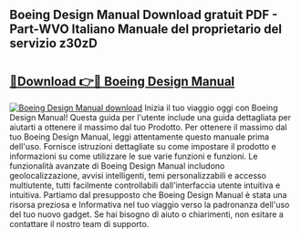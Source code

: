 ## Boeing Design Manual Download gratuit PDF - Part-WVO Italiano Manuale del proprietario del servizio z30zD

# <h2><a href="http://dfgjlw.blite.top/?on=Boeing+Design+Manual">🔗Download 👉🔴 Boeing Design Manual</a></h2>

[![Boeing Design Manual download](https://i.imgur.com/lujVjoI.png)](http://dfgjlw.blite.top/?on=Boeing+Design+Manual)
Inizia il tuo viaggio oggi con Boeing Design Manual! Questa guida per l'utente include una guida dettagliata per aiutarti a ottenere il massimo dal tuo Prodotto. Per ottenere il massimo dal tuo Boeing Design Manual, leggi attentamente questo manuale prima dell'uso. Fornisce istruzioni dettagliate su come impostare il prodotto e informazioni su come utilizzare le sue varie funzioni e funzioni. Le funzionalità avanzate di Boeing Design Manual includono geolocalizzazione, avvisi intelligenti, temi personalizzabili e accesso multiutente, tutti facilmente controllabili dall'interfaccia utente intuitiva e intuitiva. Partiamo dal presupposto che Boeing Design Manual è stata una risorsa preziosa e Informativa nel tuo viaggio verso la padronanza dell'uso del tuo nuovo gadget. Se hai bisogno di aiuto o chiarimenti, non esitare a contattare il nostro team di supporto.
